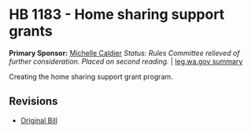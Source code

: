 # HB 1183 - Home sharing support grants
**Primary Sponsor:** [Michelle Caldier](/person/leg/michelle.caldier.md)
*Status: Rules Committee relieved of further consideration.  Placed on second reading.* | [leg.wa.gov summary](https://app.leg.wa.gov/billsummary?BillNumber=1183&Year=2021)

Creating the home sharing support grant program.

## Revisions
* [Original Bill](1/)